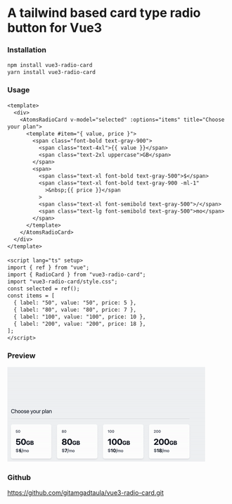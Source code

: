 # A tailwind based card type radio button for Vue3

### Installation

```
npm install vue3-radio-card
yarn install vue3-radio-card
```

### Usage

```
<template>
  <div>
    <AtomsRadioCard v-model="selected" :options="items" title="Choose your plan">
      <template #item="{ value, price }">
        <span class="font-bold text-gray-900">
          <span class="text-4xl">{{ value }}</span>
          <span class="text-2xl uppercase">GB</span>
        </span>
        <span>
          <span class="text-xl font-bold text-gray-500">$</span>
          <span class="text-xl font-bold text-gray-900 -ml-1"
            >&nbsp;{{ price }}</span
          >
          <span class="text-xl font-semibold text-gray-500">/</span>
          <span class="text-lg font-semibold text-gray-500">mo</span>
        </span>
      </template>
    </AtomsRadioCard>
  </div>
</template>

<script lang="ts" setup>
import { ref } from "vue";
import { RadioCard } from "vue3-radio-card";
import "vue3-radio-card/style.css";
const selected = ref();
const items = [
  { label: "50", value: "50", price: 5 },
  { label: "80", value: "80", price: 7 },
  { label: "100", value: "100", price: 10 },
  { label: "200", value: "200", price: 18 },
];
</script>
```

### Preview
![Preview Gif](https://github.com/gitamgadtaula/vue3-radio-card/blob/main/public/demo.gif?raw=true)
 <!-- <img src="/dist/demo.gif" alt="Preview of the component" /> -->



### Github
https://github.com/gitamgadtaula/vue3-radio-card.git